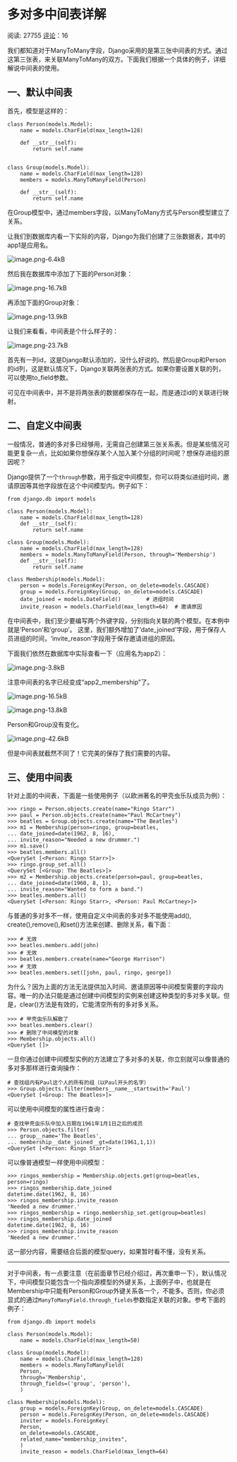 # 多对多中间表详解

阅读: 27755     [评论](http://www.liujiangblog.com/course/django/98#comments)：16

我们都知道对于ManyToMany字段，Django采用的是第三张中间表的方式。通过这第三张表，来关联ManyToMany的双方。下面我们根据一个具体的例子，详细解说中间表的使用。

## 一、默认中间表

首先，模型是这样的：

```
class Person(models.Model):
    name = models.CharField(max_length=128)

    def __str__(self):
        return self.name


class Group(models.Model):
    name = models.CharField(max_length=128)
    members = models.ManyToManyField(Person)

    def __str__(self):
        return self.name
```

在Group模型中，通过members字段，以ManyToMany方式与Person模型建立了关系。

让我们到数据库内看一下实际的内容，Django为我们创建了三张数据表，其中的app1是应用名。

![image.png-6.4kB](http://static.zybuluo.com/feixuelove1009/ce9q6hq63vz6769bg5qe85id/image.png)

然后我在数据库中添加了下面的Person对象：

![image.png-16.7kB](http://static.zybuluo.com/feixuelove1009/ygwped2iv1l14jm1mlz3otsd/image.png)

再添加下面的Group对象：

![image.png-13.9kB](http://static.zybuluo.com/feixuelove1009/9dhr7a33ixgyl8qimq5reyth/image.png)

让我们来看看，中间表是个什么样子的：

![image.png-23.7kB](http://static.zybuluo.com/feixuelove1009/s02nszzgk1h824gg32qg7zok/image.png)

首先有一列id，这是Django默认添加的，没什么好说的。然后是Group和Person的id列，这是默认情况下，Django关联两张表的方式。如果你要设置关联的列，可以使用to_field参数。

可见在中间表中，并不是将两张表的数据都保存在一起，而是通过id的关联进行映射。

## 二、自定义中间表

一般情况，普通的多对多已经够用，无需自己创建第三张关系表。但是某些情况可能更复杂一点，比如如果你想保存某个人加入某个分组的时间呢？想保存进组的原因呢？

Django提供了一个`through`参数，用于指定中间模型，你可以将类似进组时间，邀请原因等其他字段放在这个中间模型内。例子如下：

```
from django.db import models

class Person(models.Model):
    name = models.CharField(max_length=128)
    def __str__(self): 
        return self.name

class Group(models.Model):
    name = models.CharField(max_length=128)
    members = models.ManyToManyField(Person, through='Membership')
    def __str__(self): 
        return self.name

class Membership(models.Model):
    person = models.ForeignKey(Person, on_delete=models.CASCADE)
    group = models.ForeignKey(Group, on_delete=models.CASCADE)
    date_joined = models.DateField()        # 进组时间
    invite_reason = models.CharField(max_length=64)  # 邀请原因
```

在中间表中，我们至少要编写两个外键字段，分别指向关联的两个模型。在本例中就是‘Person’和‘group’。 这里，我们额外增加了‘date_joined’字段，用于保存人员进组的时间，‘invite_reason’字段用于保存邀请进组的原因。

下面我们依然在数据库中实际查看一下（应用名为app2）：

![image.png-3.8kB](http://static.zybuluo.com/feixuelove1009/93oeamp9p6cybhwke0nnhtr7/image.png)

注意中间表的名字已经变成“app2_membership”了。

![image.png-16.5kB](http://static.zybuluo.com/feixuelove1009/5tmg0nekzfc2gv4dteixw6ja/image.png)

![image.png-13.8kB](http://static.zybuluo.com/feixuelove1009/o2mr6uco7xnsyvoq0bq40m83/image.png)

Person和Group没有变化。

![image.png-42.6kB](http://static.zybuluo.com/feixuelove1009/wqzlms0kni4hz91x8bxjcou3/image.png)

但是中间表就截然不同了！它完美的保存了我们需要的内容。

## 三、使用中间表

针对上面的中间表，下面是一些使用例子（以欧洲著名的甲壳虫乐队成员为例）：

```
>>> ringo = Person.objects.create(name="Ringo Starr")
>>> paul = Person.objects.create(name="Paul McCartney")
>>> beatles = Group.objects.create(name="The Beatles")
>>> m1 = Membership(person=ringo, group=beatles,
... date_joined=date(1962, 8, 16),
... invite_reason="Needed a new drummer.")
>>> m1.save()
>>> beatles.members.all()
<QuerySet [<Person: Ringo Starr>]>
>>> ringo.group_set.all()
<QuerySet [<Group: The Beatles>]>
>>> m2 = Membership.objects.create(person=paul, group=beatles,
... date_joined=date(1960, 8, 1),
... invite_reason="Wanted to form a band.")
>>> beatles.members.all()
<QuerySet [<Person: Ringo Starr>, <Person: Paul McCartney>]>
```

与普通的多对多不一样，使用自定义中间表的多对多不能使用add(), create(),remove(),和set()方法来创建、删除关系，看下面：

```
>>> # 无效
>>> beatles.members.add(john)
>>> # 无效
>>> beatles.members.create(name="George Harrison")
>>> # 无效
>>> beatles.members.set([john, paul, ringo, george])
```

为什么？因为上面的方法无法提供加入时间、邀请原因等中间模型需要的字段内容。唯一的办法只能是通过创建中间模型的实例来创建这种类型的多对多关联。但是，clear()方法是有效的，它能清空所有的多对多关系。

```
>>> # 甲壳虫乐队解散了
>>> beatles.members.clear()
>>> # 删除了中间模型的对象
>>> Membership.objects.all()
<QuerySet []>
```

一旦你通过创建中间模型实例的方法建立了多对多的关联，你立刻就可以像普通的多对多那样进行查询操作：

```
# 查找组内有Paul这个人的所有的组（以Paul开头的名字）
>>> Group.objects.filter(members__name__startswith='Paul')
<QuerySet [<Group: The Beatles>]>
```

可以使用中间模型的属性进行查询：

```
# 查找甲壳虫乐队中加入日期在1961年1月1日之后的成员
>>> Person.objects.filter(
... group__name='The Beatles',
... membership__date_joined__gt=date(1961,1,1))
<QuerySet [<Person: Ringo Starr]>
```

可以像普通模型一样使用中间模型：

```
>>> ringos_membership = Membership.objects.get(group=beatles, person=ringo)
>>> ringos_membership.date_joined
datetime.date(1962, 8, 16)
>>> ringos_membership.invite_reason
'Needed a new drummer.'
>>> ringos_membership = ringo.membership_set.get(group=beatles)
>>> ringos_membership.date_joined
datetime.date(1962, 8, 16)
>>> ringos_membership.invite_reason
'Needed a new drummer.'
```

这一部分内容，需要结合后面的模型query，如果暂时看不懂，没有关系。

------

对于中间表，有一点要注意（在前面章节已经介绍过，再次重申一下），默认情况下，中间模型只能包含一个指向源模型的外键关系，上面例子中，也就是在Membership中只能有Person和Group外键关系各一个，不能多。否则，你必须显式的通过`ManyToManyField.through_fields`参数指定关联的对象。参考下面的例子：

```
from django.db import models

class Person(models.Model):
    name = models.CharField(max_length=50)

class Group(models.Model):
    name = models.CharField(max_length=128)
    members = models.ManyToManyField(
    Person,
    through='Membership',
    through_fields=('group', 'person'),
    )

class Membership(models.Model):
    group = models.ForeignKey(Group, on_delete=models.CASCADE)
    person = models.ForeignKey(Person, on_delete=models.CASCADE)
    inviter = models.ForeignKey(
    Person,
    on_delete=models.CASCADE,
    related_name="membership_invites",
    )
    invite_reason = models.CharField(max_length=64)
```